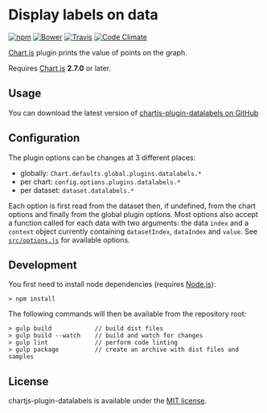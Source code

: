 # Display labels on data

[![npm](https://img.shields.io/npm/v/chartjs-plugin-datalabels.svg?style=flat-square)](https://npmjs.com/package/chartjs-plugin-datalabels) [![Bower](https://img.shields.io/bower/v/chartjs-plugin-datalabels.svg?style=flat-square)](https://libraries.io/bower/chartjs-plugin-datalabels) [![Travis](https://img.shields.io/travis/chartjs/chartjs-plugin-datalabels.svg?style=flat-square)](https://travis-ci.org/chartjs/chartjs-plugin-datalabels) [![Code Climate](https://img.shields.io/codeclimate/github/chartjs/chartjs-plugin-datalabels.svg?style=flat-square)](https://codeclimate.com/github/chartjs/chartjs-plugin-datalabels)

[Chart.js](http://www.chartjs.org/) plugin prints the value of points on the graph.

Requires [Chart.js](/chartjs/Chart.js/releases) **2.7.0** or later.

## Usage

You can download the latest version of [chartjs-plugin-datalabels on GitHub](https://github.com/chartjs/chartjs-plugin-datalabels/releases/latest)

## Configuration

The plugin options can be changes at 3 different places:

- globally: `Chart.defaults.global.plugins.datalabels.*`
- per chart: `config.options.plugins.datalabels.*`
- per dataset: `dataset.datalabels.*`

Each option is first read from the dataset then, if undefined, from the chart options and finally from the global plugin options. Most options also accept a function called for each data with two arguments: the data `index` and a `context` object currently containing `datasetIndex`, `dataIndex` and `value`. See [`src/options.js`](src/options.js) for available options.

## Development

You first need to install node dependencies (requires [Node.js](https://nodejs.org/)):

```shell
> npm install
```

The following commands will then be available from the repository root:

```shell
> gulp build            // build dist files
> gulp build --watch    // build and watch for changes
> gulp lint             // perform code linting
> gulp package          // create an archive with dist files and samples
```

## License

chartjs-plugin-datalabels is available under the [MIT license](LICENSE.md).
